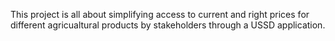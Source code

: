 This project is all about simplifying access to current and right prices for different agricualtural products by stakeholders through a USSD application.

